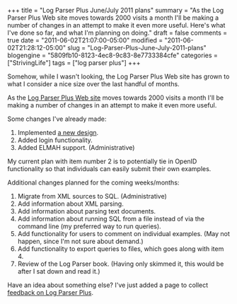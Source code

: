 +++
title = "Log Parser Plus June/July 2011 plans"
summary = "As the Log Parser Plus Web site moves towards 2000 visits a month I'll be making a number of changes in an attempt to make it even more useful. Here's what I've done so far, and what I'm planning on doing."
draft = false
comments = true
date = "2011-06-02T21:07:00-05:00"
modified = "2011-06-02T21:28:12-05:00"
slug = "Log-Parser-Plus-June-July-2011-plans"
blogengine = "5809fb10-8123-4ec8-9c83-8e7733384cfe"
categories = ["StrivingLife"]
tags = ["log parser plus"]
+++

<p>Somehow, while I wasn't looking, the Log Parser Plus Web site has grown to what I consider a nice size over the last handful of months.</p>
<p>As the <a rel="external" href="http://logparserplus.com/">Log Parser Plus Web site</a> moves towards 2000 visits a month I'll be making a number of changes in an attempt to make it even more useful.</p>
<p>Some changes I've already made:</p>
<ol>
<li>Implemented <a href="http://strivinglife.com/words/post/New-Log-Parser-Plus-Web-site-design.aspx">a new design</a>.</li>
<li>Added login functionality.</li>
<li>Added ELMAH support. (Administrative)</li>
</ol>
<p>My current plan with item number 2 is to potentially tie in OpenID functionality so that individuals can easily submit their own examples.</p>
<p>Additional changes planned for the coming weeks/months:</p>
<ol>
<li>Migrate from XML sources to SQL. (Administrative)</li>
<li>Add information about XML parsing.</li>
<li>Add information about parsing text documents.</li>
<li>Add information about running SQL from a file instead of via the command line (my preferred way to run queries).</li>
<li>Add functionality for users to comment on individual examples. (May not happen, since I'm not sure about demand.)</li>
<li>Add functionality to export queries to files, which goes along with item 4.</li>
<li>Review of the Log Parser book. (Having only skimmed it, this would be after I sat down and read it.)</li>
</ol>
<p>Have an idea about something else? I've just added a page to collect <a rel="external" href="http://logparserplus.com/Home/Feedback">feedback on Log Parser Plus</a>.</p>
